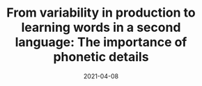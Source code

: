---
title: "From variability in production to learning words in a second language: The importance of phonetic details"
speakers: desmeules-trudel0
date: 2021-04-08
---